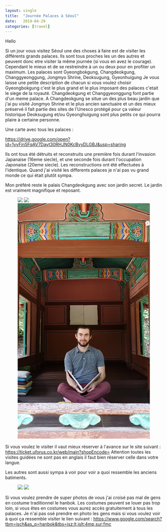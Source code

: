 ```yaml
---
layout: single
title:  "Journée Palaces à Séoul"
date:   2019-04-29
categories: [travel]
---
```


Hello

Si un jour vous visitez Séoul une des choses à faire est de visiter les différents grands palaces.
Ils sont tous proches les un des autres et peuvent donc etre visiter la même journée (si vous en avez le courage).
Cependant le mieux et de se restreindre à un ou deux pour en profiter un maximum.
Les palaces sont Gyeongbokgung, Changdeokgung, Changgyeonggung, Jongmyo Shrine, Deoksugung, Gyeonhuigung
Je vous laisse une petite description de chacun si vous voulez choisir 
Gyeongbokgung c'est le plus grand et le plus imposant des palaces c'etait le siege de la royauté.
Changdeokgung et Changgyeonggung font partie d'un meme palace. A Changdeokgung se situe un des plus beau jardin que j'ai pu visité
Jongmyo Shrine et le plus ancien sanctuaire et un des mieux préservé il fait partie des sites de l'Unesco protégé pour ça valeur historique
Deoksugung et/ou Gyeonghuigung sont plus petits ce qui pourra plaire à certaine personne.

Une carte avec tous les palaces : 

https://drive.google.com/open?id=1yyFin5FqAV7Dayt30RHJN0KcBvyDLGBJ&usp=sharing


Ils ont tous été détruits et reconstruits une première fois durant l'invasion Japanaise (16eme siecle), et une seconde fois durant l'occupation Japonaise (20eme siecle). 
Les reconstructions ont été effectuées à l'identique.
Quand j'ai visité les differents palaces je n'ai pas vu grand monde ce qui était plutôt sympa. 

Mon préféré reste le palais Changdeokgung avec son jardin secret.
Le jardin est vraiment magnifique et reposant.
<figure>
	<img src="/assets/images/palaces/20190424_pondWithCherryBlossom.jpg">
	<img src="/assets/images/palaces/20190424_pond.jpg">
	<img src="/assets/images/palaces/20190424_MeReading.jpg">
</figure>

Si vous voulez le visiter il vaut mieux réserver à l'avance sur le site suivant :
https://ticket.uforus.co.kr/web/main?shopEncode=
Attention toutes les visites guidées ne sont pas en anglais il faut bien réserver celle dans votre langue.

Les autres sont aussi sympa à voir pour voir a quoi ressemble les anciens batiments.
<figure>
	<img src="/assets/images/palaces/20190424_JongmyoShrine.jpg">
	<img src="/assets/images/palaces/20190424_Village.jpg">
</figure>

Si vous voulez prendre de super photos de vous j'ai croisé pas mal de gens en costume traditionnel le hanbok. 
Les costumes peuvent se louer pas trop loin, si vous êtes en costumes vous aurez accès gratuitement à tous les palaces.
Je n'ai pas osé prendre en photo les gens mais si vous voulez voir à quoi ça ressemble visiter le lien suivant :
https://www.google.com/search?tbm=isch&as_q=hanbok&tbs=isz:lt,islt:4mp,sur:fmc

 
